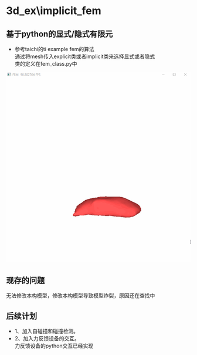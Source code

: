 # 3d_ex\implicit_fem

## 基于python的显式/隐式有限元
* 参考taichi的ti example fem的算法  
通过将mesh传入explicit类或者implicit类来选择显式或者隐式  
类的定义在fem_class.py中  

![img](https://github.com/LMeteorYu0330/3d_implicit_fem/blob/master/images/1.gif)
## 现存的问题
无法修改本构模型，修改本构模型导致模型炸裂，原因还在查找中

## 后续计划
* 1、加入自碰撞和碰撞检测。
* 2、加入力反馈设备的交互。  
力反馈设备的python交互已经实现
